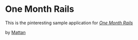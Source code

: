 # One Month Rails

This is the pinteresting sample application for
[*One Month Rails*](http://onemonthrails.com)

by [Mattan](http://mattangriffel.com)